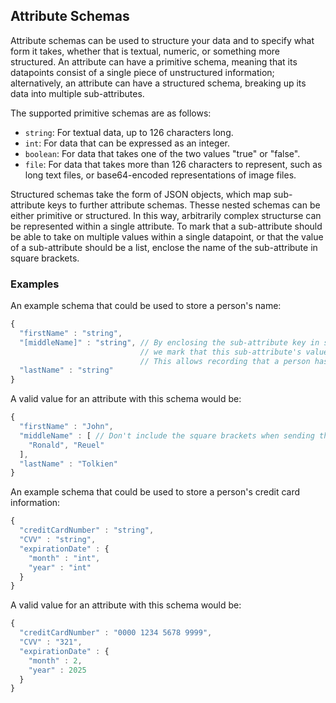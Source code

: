 
## Attribute Schemas

Attribute schemas can be used to structure your data and to specify what form it takes, whether that is textual, numeric, or something more structured. An attribute can have a primitive schema, meaning that its datapoints consist of a single piece of unstructured information; alternatively, an attribute can have a structured schema, breaking up its data into multiple sub-attributes.

The supported primitive schemas are as follows:

- `string`: For textual data, up to 126 characters long.
- `int`: For data that can be expressed as an integer.
- `boolean`: For data that takes one of the two values "true" or "false".
- `file`: For data that takes more than 126 characters to represent, such as long text files, or base64-encoded representations of image files.

Structured schemas take the form of JSON objects, which map sub-attribute keys to further attribute schemas. Thesse nested schemas can be either primitive or structured. In this way, arbitrarily complex structurse can be represented within a single attribute. To mark that a sub-attribute should be able to take on multiple values within a single datapoint, or that the value of a sub-attribute should be a list, enclose the name of the sub-attribute in square brackets.

### Examples

An example schema that could be used to store a person's name:

```js
{
  "firstName" : "string",
  "[middleName]" : "string", // By enclosing the sub-attribute key in square brackets,
                             // we mark that this sub-attribute's value is a list.
                             // This allows recording that a person has multiple middle names.
  "lastName" : "string"
}
```

A valid value for an attribute with this schema would be:

```js
{
  "firstName" : "John",
  "middleName" : [ // Don't include the square brackets when sending the attribute value!
    "Ronald", "Reuel"
  ],
  "lastName" : "Tolkien"
}
```

An example schema that could be used to store a person's credit card information:
```js
{
  "creditCardNumber" : "string",
  "CVV" : "string",
  "expirationDate" : {
    "month" : "int",
    "year" : "int"
  }
}
```
A valid value for an attribute with this schema would be:

```js
{
  "creditCardNumber" : "0000 1234 5678 9999",
  "CVV" : "321",
  "expirationDate" : {
    "month" : 2,
    "year" : 2025
  }
}
```
